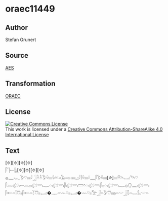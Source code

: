 # oraec11449

## Author

Stefan Grunert

## Source

[AES](https://github.com/simondschweitzer/aes)

## Transformation

[ORAEC](https://oraec.github.io/)

## License

<a rel="license" href="http://creativecommons.org/licenses/by-sa/4.0/"><img alt="Creative Commons License" style="border-width:0" src="https://i.creativecommons.org/l/by-sa/4.0/88x31.png" /></a><br />This work is licensed under a <a rel="license" href="http://creativecommons.org/licenses/by-sa/4.0/">Creative Commons Attribution-ShareAlike 4.0 International License</a>

## Text

[⯑][⯑][⯑][⯑]<br>
𓋴𓊹𓍿𓊮[⯑][⯑][⯑][⯑]<br>
𓐍𓈖𓆑𓅱𓎺𓏤𓏤𓏤𓏤𓎛𓃀𓇑𓇑𓅱𓏐𓏤𓏤𓏤𓏤𓇋𓂧𓄿𓏏𓏥𓏤𓏤𓏤𓏤𓈎𓎛𓌙𓏐𓏤𓏤𓏤𓏤𓍲𓈖𓋴𓅱𓏐𓏤𓏤𓏤𓏤[⯑]𓏤𓏤𓏤𓏤𓃛𓂝𓄯𓎺<br>
𓋴𓂋𓅾𓏤𓍿𓂋𓊪𓅾𓎟𓏤𓊃𓏏𓅾𓎟𓏤𓋴𓅾𓎟𓏤𓏠𓏌𓏏𓅾𓎟𓏤𓋴𓊪𓏏𓅾𓎟𓏤𓊃𓐍𓂘𓈖𓅾𓎟𓏤<br>
𓋴𓄡𓏏𓌉𓇨𓏤𓏤𓋴𓄡𓏏𓇅𓇨𓏤𓏤𓂝�𓊃𓏏𓇠𓎺𓏤𓏤𓂝�𓇠𓎺𓏤𓏤𓅡𓃀𓏏𓅱𓇨𓏤𓏤𓐍𓏏𓎟𓃀𓇜𓏏𓂋𓆴𓊪𓎟𓏏<br>
